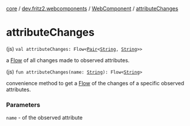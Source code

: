 [core](../../index.md) / [dev.fritz2.webcomponents](../index.md) / [WebComponent](index.md) / [attributeChanges](./attribute-changes.md)

# attributeChanges

(js) `val attributeChanges: Flow<`[`Pair`](https://kotlinlang.org/api/latest/jvm/stdlib/kotlin/-pair/index.html)`<`[`String`](https://kotlinlang.org/api/latest/jvm/stdlib/kotlin/-string/index.html)`, `[`String`](https://kotlinlang.org/api/latest/jvm/stdlib/kotlin/-string/index.html)`>>`

a [Flow](#) of all changes made to observed attributes.

(js) `fun attributeChanges(name: `[`String`](https://kotlinlang.org/api/latest/jvm/stdlib/kotlin/-string/index.html)`): Flow<`[`String`](https://kotlinlang.org/api/latest/jvm/stdlib/kotlin/-string/index.html)`>`

convenience method to get a [Flow](#) of the changes of a specific observed attributes.

### Parameters

`name` - of the observed attribute